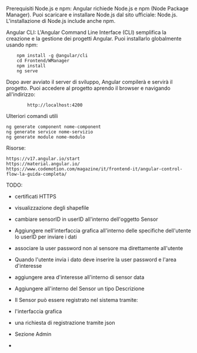 Prerequisiti
Node.js e npm: Angular richiede Node.js e npm (Node Package Manager). Puoi scaricare e installare Node.js dal sito ufficiale: Node.js. L'installazione di Node.js include anche npm.

Angular CLI: L'Angular Command Line Interface (CLI) semplifica la creazione e la gestione dei progetti Angular. Puoi installarlo globalmente usando npm:

        npm install -g @angular/cli
        cd Frontend/WManager
        npm install
        ng serve


Dopo aver avviato il server di sviluppo, Angular compilerà e servirà il progetto. Puoi accedere al progetto aprendo il browser e navigando all'indirizzo:

            http://localhost:4200
            
            

Ulteriori comandi utili

    ng generate component nome-component
    ng generate service nome-servizio
    ng generate module nome-modulo


Risorse:

    https://v17.angular.io/start
    https://material.angular.io/
    https://www.codemotion.com/magazine/it/frontend-it/angular-control-flow-la-guida-completa/


TODO:

- certificati HTTPS
- visualizzazione degli shapefile
- cambiare sensorID in userID all'interno dell'oggetto Sensor
- Aggiungere nell'interfaccia grafica all'interno delle specifiche dell'utente lo userID per inviare i dati
- associare la user password non al sensore ma direttamente all'utente
- Quando l'utente invia i dato deve inserire la user password e l'area d'interesse
- aggiungere area d'interesse all'interno di sensor data
- Aggiungere all'interno del Sensor un tipo Descrizione
- Il Sensor può essere registrato nel sistema tramite:
- l'interfaccia grafica
- una richiesta di registrazione tramite json

- Sezione Admin
- 

